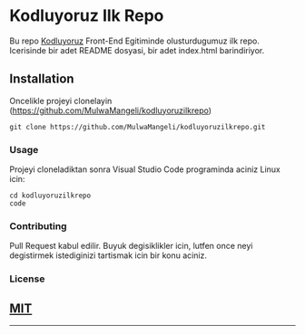 # Kodluyoruz Ilk Repo
Bu repo [Kodluyoruz](https://Kodluyoruz.org) Front-End Egitiminde olusturdugumuz ilk repo. Icerisinde bir adet README dosyasi, bir adet index.html barindiriyor.

## Installation
Oncelikle projeyi clonelayin (https://github.com/MulwaMangeli/kodluyoruzilkrepo)
```
git clone https://github.com/MulwaMangeli/kodluyoruzilkrepo.git
```
### Usage
Projeyi cloneladiktan sonra Visual Studio Code programinda aciniz
Linux icin:
```
cd kodluyoruzilkrepo
code
```
### Contributing
Pull Request kabul edilir. Buyuk degisiklikler icin, lutfen once neyi degistirmek istediginizi tartismak icin bir konu aciniz.
### License
[MIT](https://choosealicense.com/licenses/mit/)
----------------------------------------------------------------
----------------------
